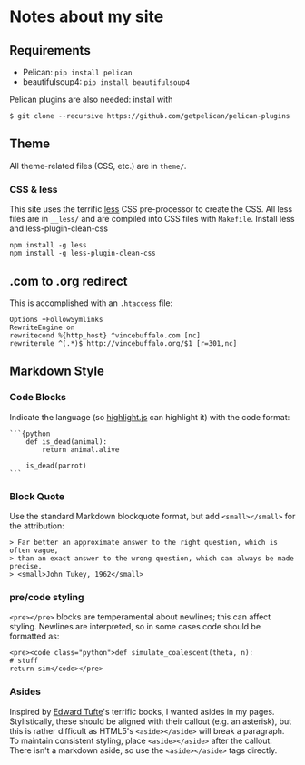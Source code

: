 # Notes about my site

## Requirements

 - Pelican: `pip install pelican`
 - beautifulsoup4: `pip install beautifulsoup4`

Pelican plugins are also needed: install with

    $ git clone --recursive https://github.com/getpelican/pelican-plugins

## Theme

All theme-related files (CSS, etc.) are in `theme/`.

### CSS & less

This site uses the terrific [less](http://lesscss.org/) CSS pre-processor to
create the CSS. All less files are in `__less/` and are compiled into CSS files
with `Makefile`. Install less and less-plugin-clean-css

    npm install -g less
    npm install -g less-plugin-clean-css


## .com to .org redirect

This is accomplished with an `.htaccess` file:

    Options +FollowSymlinks
    RewriteEngine on
    rewritecond %{http_host} ^vincebuffalo.com [nc]
    rewriterule ^(.*)$ http://vincebuffalo.org/$1 [r=301,nc]

## Markdown Style

### Code Blocks

Indicate the language (so [highlight.js](https://highlightjs.org/) can highlight
it) with the code format:

    ```{python
        def is_dead(animal):
            return animal.alive

        is_dead(parrot)
    ```

### Block Quote

Use the standard Markdown blockquote format, but add `<small></small>` for the
attribution:

    > Far better an approximate answer to the right question, which is often vague,
    > than an exact answer to the wrong question, which can always be made precise.
    > <small>John Tukey, 1962</small>

    
### pre/code styling

`<pre></pre>` blocks are temperamental about newlines; this can affect
styling. Newlines are interpreted, so in some cases code should be formatted as:

    <pre><code class="python">def simulate_coalescent(theta, n):
    # stuff
    return sim</code></pre>

### Asides

Inspired by [Edward Tufte](http://www.edwardtufte.com/tufte/)'s terrific books,
I wanted asides in my pages. Stylistically, these should be aligned with their
callout (e.g. an asterisk), but this is rather difficult as HTML5's
`<aside></aside>` will break a paragraph. To maintain consistent styling, place
`<aside></aside>` after the callout. There isn't a markdown aside, so use the
`<aside></aside>` tags directly.
